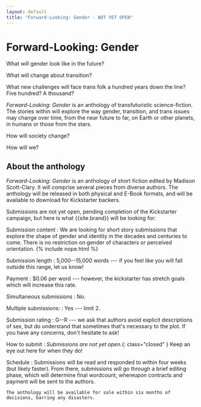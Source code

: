 ```yaml
---
layout: default
title: "Forward-Looking: Gender - NOT YET OPEN"
---
```


# Forward-Looking: Gender

What will gender look like in the future?

What will change about transition?

What new challenges will face trans folk a hundred years down the line? Five hundred? A thousand?

*Forward-Looking: Gender* is an anthology of transfuturistic science-fiction. The stories within will explore the way gender, transition, and trans issues may change over time, from the near future to far, on Earth or other planets, in humans or those from the stars.

How will society change?

How will we?

## About the anthology

*Forward-Looking: Gender* is an anthology of short fiction edited by Madison Scott-Clary. It will comprise several pieces from diverse authors. The anthology will be released in both physical and E-Book formats, and will be available to download for Kickstarter backers.

Submissions are not yet open, pending completion of the Kickstarter campaign, but here is what {{site.brand}} will be looking for:

Submission content
:   We are looking for short story submissions that explore the shape of gender and identity in the decades and centuries to come. There is no restriction on gender of characters or perceived orientation.
    {% include nope.html %}

Submission length
:   5,000--15,000 words --- if you feel like you will fall outside this range, let us know!

Payment
:   $0.06 per word --- however, the kickstarter has stretch goals which will increase this rate.

Simultaneous submissions
:   No.

Multiple submissions:
:   Yes --- limit 2.

Submission rating
:   G--R --- we ask that authors avoid explicit descriptions of sex, but do understand that sometimes that's necessary to the plot. If you have any concerns, don't hesitate to ask!

How to submit
:   *Submissions are not yet open.*{: class="closed" } Keep an eye out here for when they do!

<!-- :   Please email submissions, one per email, to [hybrid+flgender@hybrid.ink](mailto:hybrid+flgender@hybrid.ink). Please format the subject line of your email `[FLGender Submission]: <submission title> - <your name>` and attach your story to the email. In the body of your email, include a cover-letter with a brief synopsis as well as some information about yourself.

    Submission file formats accepted are DOC, DOCX, ODT, RTF, Markdown/TeX/plaintext, or, worst case, PDF. Stories will be gently massaged into an internal manuscript format, so if your work involves special formatting, let us know in your cover letter.

    Submission reading will be anonymous. Please remove the title and byline from your story, including any identifying information in the headers/footers. Name your submission file `FLGender--<your title>`. -->

Schedule
:   Submissions will be read and responded to within four weeks (but likely faster). From there, submissions will go through a brief editing phase, which will determine final wordcount, whereupon contracts and payment will be sent to the authors.

    The anthology will be available for sale within six months of decisions, barring any disasters.
